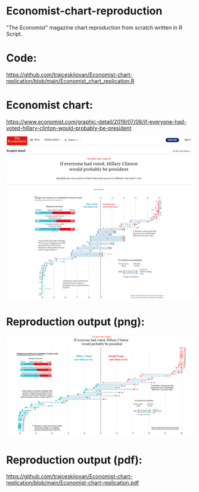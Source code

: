 # Economist-chart-reproduction
"The Economist" magazine chart reproduction from scratch written in R Script.

# Code:
https://github.com/trajceskijovan/Economist-chart-replication/blob/main/Economist_chart_replication.R

# Economist chart:
https://www.economist.com/graphic-detail/2019/07/06/if-everyone-had-voted-hillary-clinton-would-probably-be-president

![](output/Economist.png)


# Reproduction output (png):
![](output/Output.PNG)

# Reproduction output (pdf):
https://github.com/trajceskijovan/Economist-chart-replication/blob/main/Economist-chart-replication.pdf

